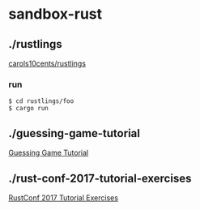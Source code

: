 # sandbox-rust

## ./rustlings

[carols10cents/rustlings](https://github.com/carols10cents/rustlings)

### run

``` shell
$ cd rustlings/foo
$ cargo run

```
## ./guessing-game-tutorial

[Guessing Game Tutorial](https://doc.rust-lang.org/book/second-edition/ch02-00-guessing-game-tutorial.html)

## ./rust-conf-2017-tutorial-exercises

[RustConf 2017 Tutorial Exercises](http://www.rust-tutorials.com/RustConf17/)
